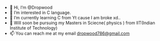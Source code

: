 - 👋 Hi, I’m @Dropwood
- 👀 I’m interested in C language.
- 🌱 I’m currently learning C from Yt cause I am broke xd..
- 💞️ Will soon be pursuing my Masters in Sciecne( physics )  from IIT(Indian Institute of Technology)
- 📫 You can reach me at my email dropwood786@gmail.com

<!---
Dropwood/Dropwood is a ✨ special ✨ repository because its `README.md` (this file) appears on your GitHub profile.
You can click the Preview link to take a look at your changes.
--->
